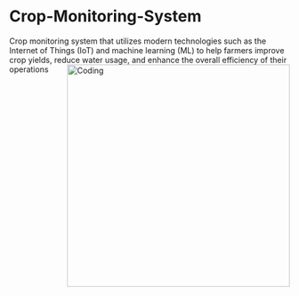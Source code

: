 # Crop-Monitoring-System
Crop monitoring system that utilizes modern technologies such as the Internet of Things (IoT) and machine learning (ML) to help farmers improve crop yields, reduce water usage, and enhance the overall efficiency of their operations
<img align="right" alt="Coding" width="400" src="https://drive.google.com/file/d/1VYmmh08qVhDJC6-EMruWJuKqfKkZxyko/view?usp=drive_link">
